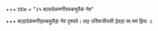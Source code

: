 +++
title = "२५ बालादेकमणीयस्कमुतैकं नेव"

+++
बाला॒देक॑मणीय॒स्कमु॒तैकं॒ नेव॑ दृश्यते। ततः॒ परि॑ष्वजीयसी दे॒वता॒ सा मम॑ प्रि॒या ॥